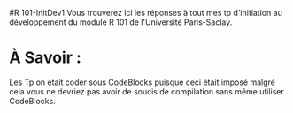 #R 101-InitDev1
Vous trouverez ici les réponses à tout mes tp d'initiation au développement du module R 101 de l'Université Paris-Saclay.



# À Savoir :



Les Tp on était coder sous CodeBlocks puisque ceci était imposé malgré cela vous ne devriez pas avoir de soucis de compilation sans même utiliser CodeBlocks.
